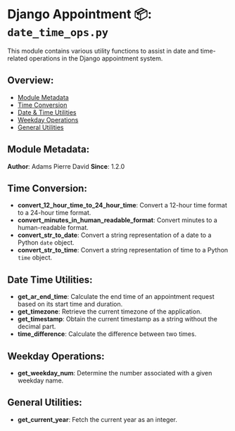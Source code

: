 # Django Appointment 📦: `date_time_ops.py`

This module contains various utility functions to assist in date and time-related operations in the Django appointment
system.

## Overview:

- [Module Metadata](#module-metadata)
- [Time Conversion](#time-conversion)
- [Date & Time Utilities](#date-time-utilities)
- [Weekday Operations](#weekday-operations)
- [General Utilities](#general-utilities)

## Module Metadata:

**Author**: Adams Pierre David
**Since**: 1.2.0

## Time Conversion:

- **convert_12_hour_time_to_24_hour_time**: Convert a 12-hour time format to a 24-hour time format.
- **convert_minutes_in_human_readable_format**: Convert minutes to a human-readable format.
- **convert_str_to_date**: Convert a string representation of a date to a Python `date` object.
- **convert_str_to_time**: Convert a string representation of time to a Python `time` object.

## Date Time Utilities:

- **get_ar_end_time**: Calculate the end time of an appointment request based on its start time and duration.
- **get_timezone**: Retrieve the current timezone of the application.
- **get_timestamp**: Obtain the current timestamp as a string without the decimal part.
- **time_difference**: Calculate the difference between two times.

## Weekday Operations:

- **get_weekday_num**: Determine the number associated with a given weekday name.

## General Utilities:

- **get_current_year**: Fetch the current year as an integer.
